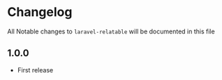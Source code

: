 # Changelog

All Notable changes to `laravel-relatable` will be documented in this file

## 1.0.0

- First release
